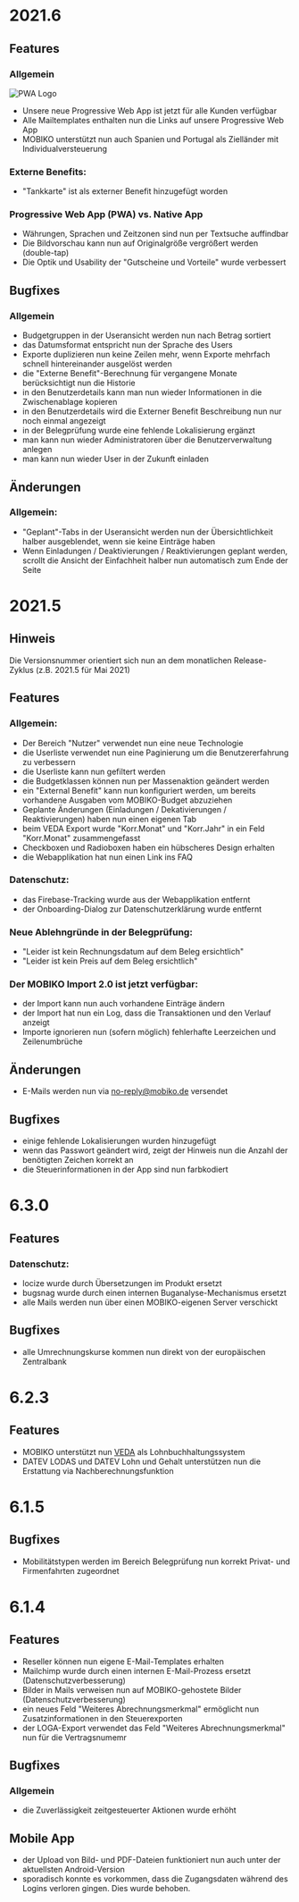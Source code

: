 # 2021.6
## Features
### Allgemein
![PWA Logo](./img/pwa.svg)
- Unsere neue Progressive Web App ist jetzt für alle Kunden verfügbar
- Alle Mailtemplates enthalten nun die Links auf unsere Progressive Web App
- MOBIKO unterstützt nun auch Spanien und Portugal als Zielländer mit Individualversteuerung

### Externe Benefits:
- "Tankkarte" ist als externer Benefit hinzugefügt worden

### Progressive Web App (PWA) vs. Native App
- Währungen, Sprachen und Zeitzonen sind nun per Textsuche auffindbar
- Die Bildvorschau kann nun auf Originalgröße vergrößert werden (double-tap)
- Die Optik und Usability der "Gutscheine und Vorteile" wurde verbessert

## Bugfixes
### Allgemein
- Budgetgruppen in der Useransicht werden nun nach Betrag sortiert
- das Datumsformat entspricht nun der Sprache des Users
- Exporte duplizieren nun keine Zeilen mehr, wenn Exporte mehrfach schnell hintereinander ausgelöst werden
- die "Externe Benefit"-Berechnung für vergangene Monate berücksichtigt nun die Historie
- in den Benutzerdetails kann man nun wieder Informationen in die Zwischenablage kopieren
- in den Benutzerdetails wird die Externer Benefit Beschreibung nun nur noch einmal angezeigt
- in der Belegprüfung wurde eine fehlende Lokalisierung ergänzt
- man kann nun wieder Administratoren über die Benutzerverwaltung anlegen
- man kann nun wieder User in der Zukunft einladen


## Änderungen
### Allgemein:
- "Geplant"-Tabs in der Useransicht werden nun der Übersichtlichkeit halber ausgeblendet, wenn sie keine Einträge haben
- Wenn Einladungen / Deaktivierungen / Reaktivierungen geplant werden, scrollt die Ansicht der Einfachheit halber nun automatisch zum Ende der Seite

# 2021.5
## Hinweis
Die Versionsnummer orientiert sich nun an dem monatlichen Release-Zyklus (z.B. 2021.5 für Mai 2021)

## Features
### Allgemein:
- Der Bereich "Nutzer" verwendet nun eine neue Technologie
- die Userliste verwendet nun eine Paginierung um die Benutzererfahrung zu verbessern
- die Userliste kann nun gefiltert werden
- die Budgetklassen können nun per Massenaktion geändert werden
- ein "External Benefit" kann nun konfiguriert werden, um bereits vorhandene Ausgaben vom MOBIKO-Budget abzuziehen
- Geplante Änderungen (Einladungen / Dekativierungen / Reaktivierungen) haben nun einen eigenen Tab
- beim VEDA Export wurde "Korr.Monat" und "Korr.Jahr" in ein Feld "Korr.Monat" zusammengefasst
- Checkboxen und Radioboxen haben ein hübscheres Design erhalten
- die Webapplikation hat nun einen Link ins FAQ

### Datenschutz:
- das Firebase-Tracking wurde aus der Webapplikation entfernt
- der Onboarding-Dialog zur Datenschutzerklärung wurde entfernt

### Neue Ablehngründe in der Belegprüfung:
- "Leider ist kein Rechnungsdatum auf dem Beleg ersichtlich"
- "Leider ist kein Preis auf dem Beleg ersichtlich"

### Der MOBIKO Import 2.0 ist jetzt verfügbar:
- der Import kann nun auch vorhandene Einträge ändern
- der Import hat nun ein Log, dass die Transaktionen und den Verlauf anzeigt
- Importe ignorieren nun (sofern möglich) fehlerhafte Leerzeichen und Zeilenumbrüche

## Änderungen
- E-Mails werden nun via no-reply@mobiko.de versendet

## Bugfixes
- einige fehlende Lokalisierungen wurden hinzugefügt
- wenn das Passwort geändert wird, zeigt der Hinweis nun die Anzahl der benötigten Zeichen korrekt an
- die Steuerinformationen in der App sind nun farbkodiert

# 6.3.0
## Features
### Datenschutz:
- locize wurde durch Übersetzungen im Produkt ersetzt
- bugsnag wurde durch einen internen Buganalyse-Mechanismus ersetzt
- alle Mails werden nun über einen MOBIKO-eigenen Server verschickt

## Bugfixes
- alle Umrechnungskurse kommen nun direkt von der europäischen Zentralbank
# 6.2.3
## Features
- MOBIKO unterstützt nun [VEDA](https://www.veda.net/software/veda-hr-entgelt/) als Lohnbuchhaltungssystem
- DATEV LODAS und DATEV Lohn und Gehalt unterstützen nun die Erstattung via Nachberechnungsfunktion

# 6.1.5
## Bugfixes
- Mobilitätstypen werden im Bereich Belegprüfung nun korrekt Privat- und Firmenfahrten zugeordnet

# 6.1.4
## Features
- Reseller können nun eigene E-Mail-Templates erhalten
- Mailchimp wurde durch einen internen E-Mail-Prozess ersetzt (Datenschutzverbesserung)
- Bilder in Mails verweisen nun auf MOBIKO-gehostete Bilder (Datenschutzverbesserung)
- ein neues Feld "Weiteres Abrechnungsmerkmal" ermöglicht nun Zusatzinformationen in den Steuerexporten
- der LOGA-Export verwendet das Feld "Weiteres Abrechnungsmerkmal" nun für die Vertragsnumemr

## Bugfixes
### Allgemein
- die Zuverlässigkeit zeitgesteuerter Aktionen wurde erhöht
## Mobile App
- der Upload von Bild- und PDF-Dateien funktioniert nun auch unter der aktuellsten Android-Version
- sporadisch konnte es vorkommen, dass die Zugangsdaten während des Logins verloren gingen. Dies wurde behoben.